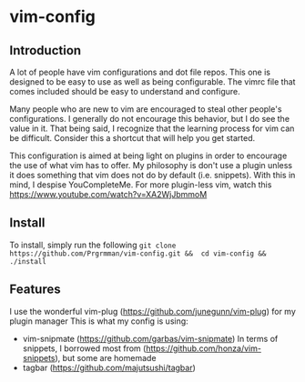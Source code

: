 # vim-config


## Introduction
A lot of people have vim configurations and dot file repos. This one is designed to be
easy to use as well as being configurable.
The vimrc file that comes included should be easy to understand and configure.

Many people who are new to vim are encouraged to steal other people's configurations. I
generally do not encourage this behavior, but I do see the value in it.
That being said, I recognize that the learning process for vim can be difficult. Consider
this a shortcut that will help you get started.

This configuration is aimed at being light on plugins in order to encourage the use of
what vim has to offer. My philosophy is don't use a plugin unless it does something that
vim does not do by default (i.e. snippets). With this in mind, I despise YouCompleteMe.
For more plugin-less vim, watch this https://www.youtube.com/watch?v=XA2WjJbmmoM


## Install
To install, simply run the following
`git clone https://github.com/Prgrmman/vim-config.git &&  cd vim-config && ./install`

## Features
I use the wonderful vim-plug (https://github.com/junegunn/vim-plug) for my plugin manager
This is what my config is using:
* vim-snipmate (https://github.com/garbas/vim-snipmate)
  In terms of snippets, I borrowed most from (https://github.com/honza/vim-snippets), but some are homemade
* tagbar (https://github.com/majutsushi/tagbar)
